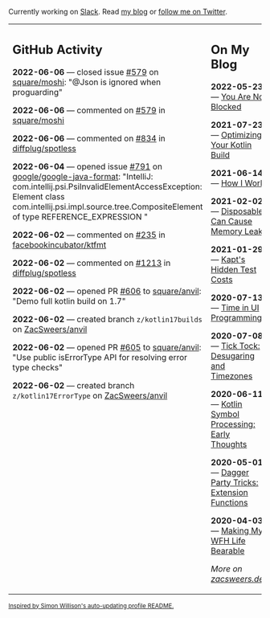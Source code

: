 Currently working on [Slack](https://slack.com/). Read [my blog](https://zacsweers.dev/) or [follow me on Twitter](https://twitter.com/ZacSweers).

<table><tr><td valign="top" width="60%">

## GitHub Activity
<!-- githubActivity starts -->
**2022-06-06** — closed issue [#579](https://github.com/square/moshi/issues/579) on [square/moshi](https://github.com/square/moshi): "@Json is ignored when proguarding"

**2022-06-06** — commented on [#579](https://github.com/square/moshi/issues/579#issuecomment-1147088483) in [square/moshi](https://github.com/square/moshi)

**2022-06-06** — commented on [#834](https://github.com/diffplug/spotless/issues/834#issuecomment-1147054034) in [diffplug/spotless](https://github.com/diffplug/spotless)

**2022-06-04** — opened issue [#791](https://github.com/google/google-java-format/issues/791) on [google/google-java-format](https://github.com/google/google-java-format): "IntelliJ: com.intellij.psi.PsiInvalidElementAccessException: Element class com.intellij.psi.impl.source.tree.CompositeElement of type REFERENCE_EXPRESSION "

**2022-06-02** — commented on [#235](https://github.com/facebookincubator/ktfmt/issues/235#issuecomment-1145380115) in [facebookincubator/ktfmt](https://github.com/facebookincubator/ktfmt)

**2022-06-02** — commented on [#1213](https://github.com/diffplug/spotless/issues/1213#issuecomment-1145187296) in [diffplug/spotless](https://github.com/diffplug/spotless)

**2022-06-02** — opened PR [#606](https://github.com/square/anvil/pull/606) to [square/anvil](https://github.com/square/anvil): "Demo full kotlin build on 1.7"

**2022-06-02** — created branch `z/kotlin17builds` on [ZacSweers/anvil](https://github.com/ZacSweers/anvil)

**2022-06-02** — opened PR [#605](https://github.com/square/anvil/pull/605) to [square/anvil](https://github.com/square/anvil): "Use public isErrorType API for resolving error type checks"

**2022-06-02** — created branch `z/kotlin17ErrorType` on [ZacSweers/anvil](https://github.com/ZacSweers/anvil)
<!-- githubActivity ends -->
</td><td valign="top" width="40%">

## On My Blog
<!-- blog starts -->
**2022-05-23** — [You Are Not Blocked](https://www.zacsweers.dev/you-are-not-blocked/)

**2021-07-23** — [Optimizing Your Kotlin Build](https://www.zacsweers.dev/optimizing-your-kotlin-build/)

**2021-06-14** — [How I Work](https://www.zacsweers.dev/how-i-work/)

**2021-02-02** — [Disposables Can Cause Memory Leaks](https://www.zacsweers.dev/disposables-can-cause-memory-leaks/)

**2021-01-29** — [Kapt's Hidden Test Costs](https://www.zacsweers.dev/kapts-hidden-test-costs/)

**2020-07-13** — [Time in UI Programming](https://www.zacsweers.dev/time-in-ui/)

**2020-07-08** — [Tick Tock: Desugaring and Timezones](https://www.zacsweers.dev/ticktock-desugaring-timezones/)

**2020-06-11** — [Kotlin Symbol Processing: Early Thoughts](https://www.zacsweers.dev/kotlin-symbol-processor-early-thoughts/)

**2020-05-01** — [Dagger Party Tricks: Extension Functions](https://www.zacsweers.dev/dagger-party-tricks-extension-functions/)

**2020-04-03** — [Making My WFH Life Bearable](https://www.zacsweers.dev/making-wfh-life-bearable/)
<!-- blog ends -->
_More on [zacsweers.dev](https://zacsweers.dev/)_
</td></tr></table>

<sub><a href="https://simonwillison.net/2020/Jul/10/self-updating-profile-readme/">Inspired by Simon Willison's auto-updating profile README.</a></sub>